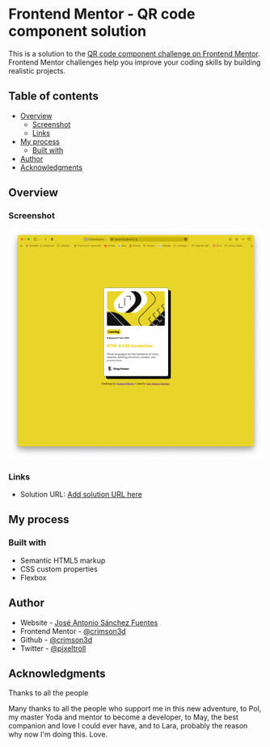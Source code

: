 # Frontend Mentor - QR code component solution

This is a solution to the [QR code component challenge on Frontend Mentor](https://www.frontendmentor.io/challenges/blog-preview-card-ckPaj01IcS). Frontend Mentor challenges help you improve your coding skills by building realistic projects. 

## Table of contents

- [Overview](#overview)
  - [Screenshot](#screenshot)
  - [Links](#links)
- [My process](#my-process)
  - [Built with](#built-with)
- [Author](#author)
- [Acknowledgments](#acknowledgments)


## Overview

### Screenshot

![](../blog-preview-card-main/design/blog-solution.png)

### Links

- Solution URL: [Add solution URL here](https://crimson3d.github.io/frontend-mentor-html-css-challenges/challenges/blog-preview-card-main/index.html)

## My process

### Built with

- Semantic HTML5 markup
- CSS custom properties
- Flexbox

## Author

- Website - [José Antonio Sánchez Fuentes](https://crimson3d.github.io/frontend-mentor-html-css-challenges/index.html)
- Frontend Mentor - [@crimson3d](https://www.frontendmentor.io/profile/crimson3d)
- Github - [@crimson3d](https://github.com/crimson3d)
- Twitter - [@pixeltroll](https://www.twitter.com/pixeltroll)

## Acknowledgments

Thanks to all the people 

Many thanks to all the people who support me in this new adventure, to Pol, my master Yoda and mentor to become a developer, to May, the best companion and love I could ever have, and to Lara, probably the reason why now I'm doing this. Love.

